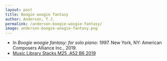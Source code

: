 ```yaml
---
layout: post
title: Boogie woogie fantasy
author: Anderson, T.J.
permalink: /anderson-boogie-woogie-fantasy/
image: anderson-boogie-woogie-fantasy.png
---
```


- In *Boogie woogie fantasy: for solo piano: 1997.* New York, NY: American Composers Alliance Inc., 2019.
- <a href="https://tufts-primo.hosted.exlibrisgroup.com/primo-explore/fulldisplay?docid=01TUN_ALMA21276728520003851&context=L&vid=01TUN&lang=en_US&search_scope=EVERYTHING&adaptor=Local%20Search%20Engine&tab=everything&query=any,contains,anderson%20boogie%20woogie%20fantasy&offset=0" target="_blank">Music Library Stacks M25 .A52 B6 2019</a>

